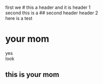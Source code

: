 first we # this a header and it is header 1<br>
second this is a ## second header header 2<br>
here is a test
# your mom
yes <br>
look
## this is your mom

